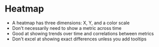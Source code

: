 # Heatmap

- A heatmap has three dimensions: X, Y, and a color scale
- Don't necessarily need to show a metric across time
- Good at showing trends over time and correlations between metrics
- Don't excel at showing exact differences unless you add tooltips
